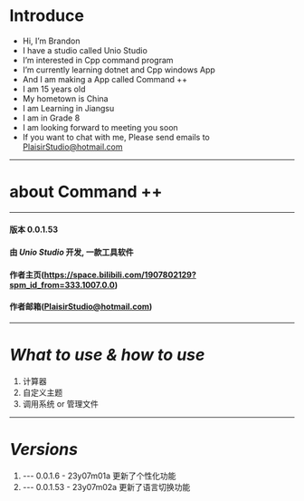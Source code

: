 # Introduce
- Hi, I’m Brandon
- I have a studio called Unio Studio
- I’m interested in Cpp command program
- I’m currently learning dotnet and Cpp windows App
- And I am making a App called Command ++
- I am 15 years old
- My hometown is China
- I am Learning in Jiangsu
- I am in Grade 8
- I am looking forward to meeting you soon
- If you want to chat with me, Please send emails to PlaisirStudio@hotmail.com
---
# about Command ++
---
#### 版本 0.0.1.53
#### 由 ***Unio Studio*** 开发, 一款工具软件
#### 作者主页(https://space.bilibili.com/1907802129?spm_id_from=333.1007.0.0)
#### 作者邮箱(PlaisirStudio@hotmail.com)
---
# ***What to use & how to use***
1. 计算器
1. 自定义主题
1. 调用系统 or 管理文件
---
# ***Versions***
1. --- 0.0.1.6 - 23y07m01a 更新了个性化功能
2. --- 0.0.1.53 - 23y07m02a 更新了语言切换功能
<!---
Tlanse/Tlanse is a ✨ special ✨ repository because its `README.md` (this file) appears on your GitHub profile.
You can click the Preview link to take a look at your changes.
--->
